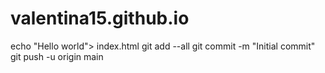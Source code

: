 # valentina15.github.io 
echo "Hello world"> index.html
git add --all
git commit -m "Initial commit"
git push -u origin main

